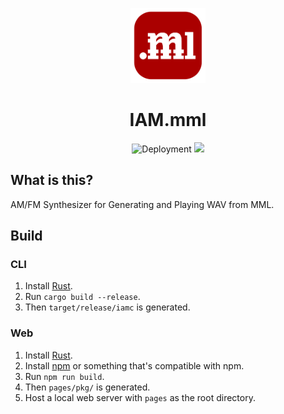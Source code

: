 <p align="center">
  <img src="./pages/img/iam-mml-logo.svg" alt="Logo" height=120></a>
</p>

<h1 align="center">IAM.mml</h1>

<p align="center">
  <img src="https://github.com/Tengu712/iam-mml/actions/workflows/publish.yaml/badge.svg" alt="Deployment">
  <img height=20 src="https://img.shields.io/badge/license-CC0_1.0-blue">
</p>

## What is this?

AM/FM Synthesizer for Generating and Playing WAV from MML.

## Build

### CLI

1. Install [Rust](https://www.rust-lang.org/).
2. Run `cargo build --release`.
3. Then `target/release/iamc` is generated.

### Web

1. Install [Rust](https://www.rust-lang.org/).
2. Install [npm](https://www.npmjs.com/) or something that's compatible with npm.
3. Run `npm run build`.
4. Then `pages/pkg/` is generated.
5. Host a local web server with `pages` as the root directory.
